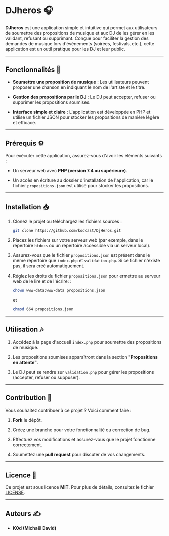# DJheros 🎧

**DJheros** est une application simple et intuitive qui permet aux utilisateurs de soumettre des propositions de musique et aux DJ de les gérer en les validant, refusant ou supprimant. Conçue pour faciliter la gestion des demandes de musique lors d'événements (soirées, festivals, etc.), cette application est un outil pratique pour les DJ et leur public.

----------

## Fonctionnalités 🚀

-   **Soumettre une proposition de musique** : Les utilisateurs peuvent proposer une chanson en indiquant le nom de l'artiste et le titre.
    
-   **Gestion des propositions par le DJ** : Le DJ peut accepter, refuser ou supprimer les propositions soumises.
    
-   **Interface simple et claire** : L'application est développée en PHP et utilise un fichier JSON pour stocker les propositions de manière légère et efficace.
    

----------

## Prérequis ⚙️

Pour exécuter cette application, assurez-vous d'avoir les éléments suivants :

-   Un serveur web avec **PHP (version 7.4 ou supérieure)**.
    
-   Un accès en écriture au dossier d'installation de l'application, car le fichier `propositions.json` est utilisé pour stocker les propositions.
    

----------

## Installation 📥

1.  Clonez le projet ou téléchargez les fichiers sources :
    
    ```bash
    git clone https://github.com/kodcast/DjHeros.git
    ```
    
2.  Placez les fichiers sur votre serveur web (par exemple, dans le répertoire `htdocs` ou un répertoire accessible via un serveur local).
    
3.  Assurez-vous que le fichier `propositions.json` est présent dans le même répertoire que `index.php` et `validation.php`. Si ce fichier n'existe pas, il sera créé automatiquement.
    
4.  Réglez les droits du fichier `propositions.json` pour ermettre au serveur web de le lire et de l'écrire: :
    
    ```bash
    chown www-data:www-data propositions.json
    ```
     et
    
    ```bash
    chmod 664 propositions.json
    ```   

----------

## Utilisation 🎶

1.  Accédez à la page d'accueil `index.php` pour soumettre des propositions de musique.
    
2.  Les propositions soumises apparaîtront dans la section **"Propositions en attente"**.
    
3.  Le DJ peut se rendre sur `validation.php` pour gérer les propositions (accepter, refuser ou suppuser).
    

----------

## Contribution 🤝

Vous souhaitez contribuer à ce projet ? Voici comment faire :

1.  **Fork** le dépôt.
    
2.  Créez une branche pour votre fonctionnalité ou correction de bug.
    
3.  Effectuez vos modifications et assurez-vous que le projet fonctionne correctement.
    
4.  Soumettez une **pull request** pour discuter de vos changements.
    

----------

## Licence 📜

Ce projet est sous licence **MIT**. Pour plus de détails, consultez le fichier [LICENSE](https://chat.deepseek.com/a/chat/s/LICENSE).

----------

## Auteurs ✍️

-   **K0d (Michaël David)**


